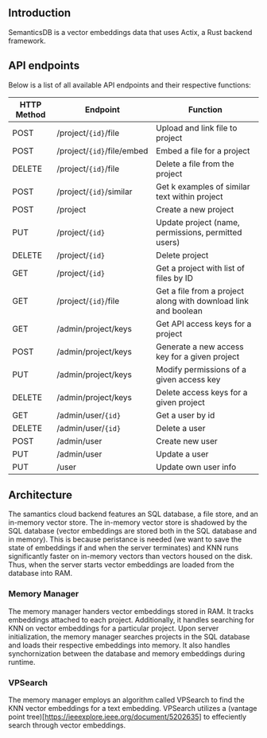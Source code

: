 ## Introduction
SemanticsDB is a vector embeddings data that uses Actix, a Rust backend framework.
## API endpoints
Below is a list of all available API endpoints and their respective functions:

| HTTP Method | Endpoint                      | Function                                                       |
|-------------|-------------------------------|----------------------------------------------------------------|
| POST        | /project/`{id}`/file            | Upload and link file to project                                |
| POST        | /project/`{id}`/file/embed      | Embed a file for a project                                     |
| DELETE      | /project/`{id}`/file            | Delete a file from the project                                 |
| POST        | /project/`{id}`/similar         | Get k examples of similar text within project                  |
| POST        | /project                      | Create a new project                                           |
| PUT         | /project/`{id}`                 | Update project (name, permissions, permitted users)            |
| DELETE      | /project/`{id}`                 | Delete project                                                 |
| GET         | /project/`{id}`                 | Get a project with list of files by ID                         |
| GET         | /project/`{id}`/file            | Get a file from a project along with download link and boolean |
| GET         | /admin/project/keys           | Get API access keys for a project                               |
| POST        | /admin/project/keys           | Generate a new access key for a given project                  |
| PUT         | /admin/project/keys           | Modify permissions of a given access key                       |
| DELETE      | /admin/project/keys           | Delete access keys for a given project                         |
| GET         | /admin/user/`{id}`              | Get a user by id                                               |
| DELETE      | /admin/user/`{id}`              | Delete a user                                                  |
| POST        | /admin/user                   | Create new user                                                |
| PUT         | /admin/user                   | Update a user                                                  |
| PUT         | /user                         | Update own user info                                           |

## Architecture
The samantics cloud backend features an SQL database, a file store, and an in-memory vector store. The in-memory vector store is shadowed by 
the SQL database (vector embeddings are stored both in the SQL database and in memory). This is because peristance is 
needed (we want to save the state of embeddings if and when the server terminates) and KNN runs significantly faster on in-memory vectors
than vectors housed on the disk. Thus, when the server starts vector embeddings are loaded from the database into RAM. 
### Memory Manager
The memory manager handers vector embeddings stored in RAM. It tracks embeddings attached to each project. Additionally, it handles 
searching for KNN on vector embeddings for a particular project. Upon server initialization, the memory manager searches projects
in the SQL database and loads their respective embeddings into memory. It also handles synchornization between the database and
memory embeddings during runtime. 
### VPSearch
The memory manager employs an algorithm called VPSearch to find the KNN vector embeddings for a text embedding.  VPSearch utilizes a (vantage point tree)[https://ieeexplore.ieee.org/document/5202635] 
to effeciently search through vector embeddings. 
